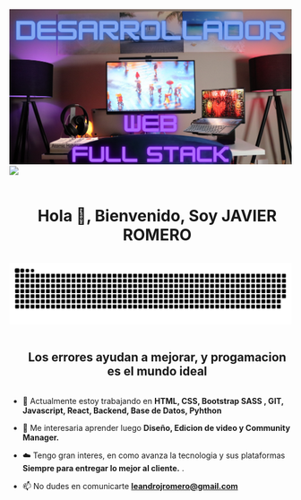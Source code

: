 <img src=github.png  >

<!--horizontal divider(gradiant)-->
<img src="https://user-images.githubusercontent.com/73097560/115834477-dbab4500-a447-11eb-908a-139a6edaec5c.gif">

<!--h1 without bottom border-->
<div id="user-content-toc">
  <ul align="center">
    <summary><h1 style="display: inline-block">Hola 👋, Bienvenido, Soy  JAVIER ROMERO   </h1></summary>
  </ul>
</div>


<!--- snake -->
<div align="center">
  <img  src="https://github.com/1999AZZAR/1999AZZAR/blob/main/resources/img/grid-snake.svg"
       alt="snake" /></a>
</div>


<!--h2 without bottom border-->
<div id="user-content-toc">
  <ul align="center">
    <summary><h2 style="display: inline-block">Los errores ayudan a mejorar, y progamacion es el mundo ideal</h2></summary>
  </ul>
</div>


<!--Intro start-->
- 🔭 Actualmente estoy trabajando en **HTML, CSS, Bootstrap SASS , GIT, Javascript, React, Backend, Base de Datos, Pyhthon**

- 🌱 Me interesaria aprender luego **Diseño, Edicion de video y Community Manager.**

- ☁️ Tengo gran interes, en como avanza la tecnologia y sus plataformas **Siempre para entregar lo mejor al cliente.** .

- 📫 No dudes en comunicarte **leandrojromero@gmail.com**
